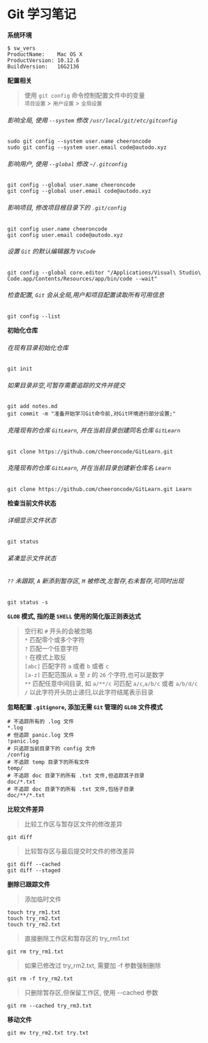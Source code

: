 # Git 学习笔记
**系统环境**
```
$ sw_vers
ProductName:    Mac OS X
ProductVersion: 10.12.6
BuildVersion:   16G2136
```
**配置相关**
> 使用 `git config` 命令控制配置文件中的变量  
> `项目设置` > `用户设置` > `全局设置`
###### 影响全局, 使用 `--system` 修改 `/usr/local/git/etc/gitconfig`
```
sudo git config --system user.name cheeroncode
sudo git config --system user.email code@autodo.xyz
```
###### 影响用户, 使用 `--global` 修改 `~/.gitconfig`
```
git config --global user.name cheeroncode
git config --global user.email code@autodo.xyz
```
###### 影响项目, 修改项目根目录下的 `.git/config`
```
git config user.name cheeroncode
git config user.email code@autodo.xyz
```
###### 设置 `Git` 的默认编辑器为 `VsCode`
```
git config --global core.editor "/Applications/Visual\ Studio\ Code.app/Contents/Resources/app/bin/code --wait"
```
###### 检查配置, `Git` 会从全局,用户和项目配置读取所有可用信息
```
git config --list
```
**初始化仓库**
###### 在现有目录初始化仓库
```
git init
```
###### 如果目录非空,可暂存需要追踪的文件并提交
```
git add notes.md
git commit -m "准备开始学习Git命令前,对Git环境进行部分设置;"
```
###### 克隆现有的仓库 `GitLearn`, 并在当前目录创建同名仓库 `GitLearn`
```
git clone https://github.com/cheeroncode/GitLearn.git
```
###### 克隆现有的仓库 `GitLearn`, 并在当前目录创建新仓库名 `Learn`
```
git clone https://github.com/cheeroncode/GitLearn.git Learn
```
**检查当前文件状态**
###### 详细显示文件状态
```
git status
```
###### 紧凑显示文件状态
###### `??` 未跟踪, `A` 新添到暂存区, `M` 被修改,左暂存,右未暂存,可同时出现
```
git status -s
```
**`GLOB` 模式, 指的是 `SHELL` 使用的简化版正则表达式**
> 空行和 `#` 开头的会被忽略  
> `*` 匹配零个或多个字符  
> `?` 匹配一个任意字符  
> `!` 在模式上取反  
> `[abc]` 匹配字符 `a` 或者 `b` 或者 `c`  
> `[a-z]` 匹配范围从 `a` 至 `z` 的 `26` 个字符,也可以是数字  
> `**` 匹配任意中间目录, 如 `a/**/c` 可匹配 `a/c`,`a/b/c` 或者 `a/b/d/c`  
> `/` 以此字符开头防止递归,以此字符结尾表示目录  

**忽略配置 `.gitignore`, 添加无需 `Git` 管理的 `GLOB` 文件模式**  
```
# 不追踪所有的 .log 文件
*.log
# 但追踪 panic.log 文件
!panic.log
# 只追踪当前目录下的 config 文件
/config
# 不追踪 temp 目录下的所有文件
temp/
# 不追踪 doc 目录下的所有 .txt 文件,但追踪其子目录
doc/*.txt
# 不追踪 doc 目录下的所有 .txt 文件,包括子目录
doc/**/*.txt
```
**比较文件差异**
> 比较工作区与暂存区文件的修改差异
```
git diff
```
> 比较暂存区与最后提交时文件的修改差异
```
git diff --cached
git diff --staged
```
**删除已跟踪文件**
> 添加临时文件
```
touch try_rm1.txt
touch try_rm2.txt
touch try_rm2.txt
```
> 直接删除工作区和暂存区的 try_rm1.txt
```
git rm try_rm1.txt
```
> 如果已修改过 try_rm2.txt, 需要加 -f 参数强制删除
```
git rm -f try_rm2.txt
```
> 只删除暂存区,但保留工作区, 使用 --cached 参数
```
git rm --cached try_rm3.txt
```
**移动文件**
```
git mv try_rm2.txt try.txt
```